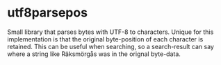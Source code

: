 # utf8parsepos

Small library that parses bytes with UTF-8 to characters.
Unique for this implementation is that the original byte-position of each character is retained.
This can be useful when searching, so a search-result can say where a string like Räksmörgås was in the orignal byte-data.
